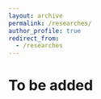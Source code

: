 ```yaml
---
layout: archive
permalink: /researches/
author_profile: true
redirect_from:
  - /researches
---
```


To be added
========
